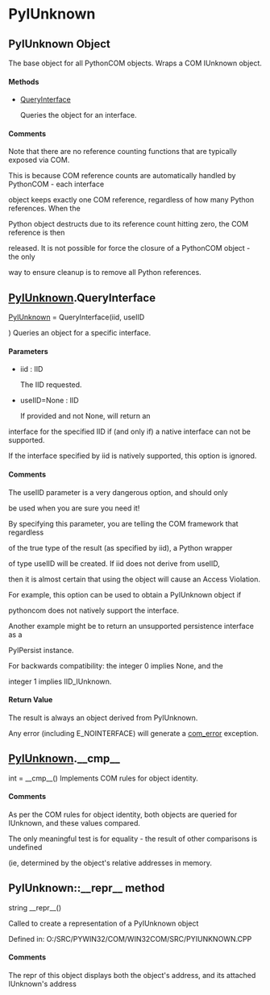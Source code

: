 # PyIUnknown


## PyIUnknown Object

The base object for all PythonCOM objects\.  Wraps a COM IUnknown object\.

#### Methods

  - [QueryInterface](PyIUnknown.md#pyiunknownqueryinterface)

    Queries the object for an interface\.&nbsp;

#### Comments

Note that there are no reference counting functions that are typically exposed via COM\. 

This is because COM reference counts are automatically handled by PythonCOM - each interface 

object keeps exactly one COM reference, regardless of how many Python references\.  When the 

Python object destructs due to its reference count hitting zero, the COM reference is then 

released\.  It is not possible for force the closure of a PythonCOM object - the only 

way to ensure cleanup is to remove all Python references\.


## [PyIUnknown](PyIUnknown.md#pyiunknown)\.QueryInterface

[PyIUnknown](PyIUnknown.md#pyiunknown) = QueryInterface\(iid, useIID

\)
Queries an object for a specific interface\.

#### Parameters

  - iid : IID

    The IID requested\.

  - useIID=None : IID

    If provided and not None, will return an 

interface for the specified IID if \(and only if\) a native interface can not be supported\. 

If the interface specified by iid is natively supported, this option is ignored\.

#### Comments

The useIID parameter is a very dangerous option, and should only 

be used when you are sure you need it\! 

By specifying this parameter, you are telling the COM framework that regardless 

of the true type of the result \(as specified by iid\), a Python wrapper 

of type useIID will be created\.  If iid does not derive from useIID, 

then it is almost certain that using the object will cause an Access Violation\. 

For example, this option can be used to obtain a PyIUnknown object if 

pythoncom does not natively support the interface\. 

Another example might be to return an unsupported persistence interface as a 

PyIPersist instance\.
 

For backwards compatibility: the integer 0 implies None, and the 

integer 1 implies IID\_IUnknown\.

#### Return Value
The result is always an object derived from PyIUnknown\. 

Any error \(including E\_NOINTERFACE\) will generate a [com\_error](com.md#comerror) exception\.


## [PyIUnknown](PyIUnknown.md#pyiunknown)\.\_\_cmp\_\_

int = \_\_cmp\_\_\(\)
Implements COM rules for object identity\.

#### Comments

As per the COM rules for object identity, both objects are queried for IUnknown, and these values compared\. 

The only meaningful test is for equality - the result of other comparisons is undefined 

\(ie, determined by the object's relative addresses in memory\.


## PyIUnknown::\_\_repr\_\_ method

 string \_\_repr\_\_\(\)

Called to create a representation of a PyIUnknown object

Defined in: O:/SRC/PYWIN32/COM/WIN32COM/SRC/PYIUNKNOWN\.CPP

#### Comments

The repr of this object displays both the object's address, and its attached IUnknown's address